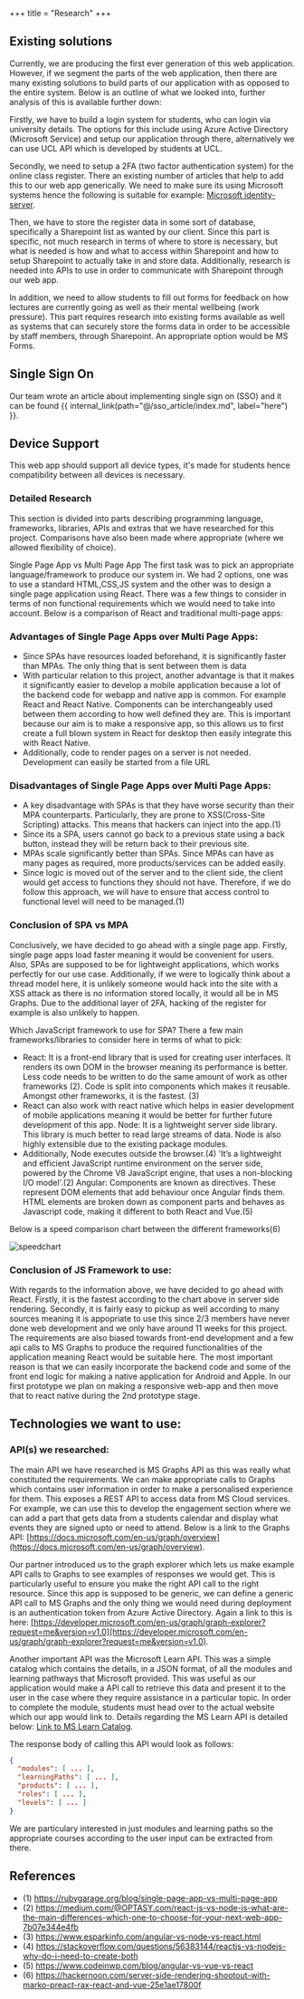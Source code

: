 +++
title = "Research"
+++

## Existing solutions

Currently, we are producing the first ever generation of this web application. However, if we segment the parts of the web application,
then there are many existing solutions to build parts of our application with as opposed to the entire system. Below is an outline of what we looked into,
further analysis of this is available further down:

Firstly, we have to build a login system
for students, who can login via university details. The options for this include using Azure Active Directory (Microsoft Service) and setup our application through there,
alternatively we can use UCL API which is developed by students at UCL.

Secondly, we need to setup a 2FA (two factor authentication system) for the online class register. There an existing number of articles that help to add this to our
web app generically. We need to make sure its using Microsoft systems hence the following is suitable for example:
[Microsoft identity-server](https://docs.microsoft.com/en-us/dotnet/architecture/cloud-native/identity-server).

Then, we have to store the register data in some sort of database, specifically a Sharepoint list as wanted by our client. Since this part is specific, not much research
in terms of where to store is necessary, but what is needed is how and what to access within Sharepoint and how to setup Sharepoint to actually take in and store data.
Additionally, research is needed into APIs to use in order to communicate with Sharepoint through our web app.

In addition, we need to allow students to fill out forms for feedback on how lectures are currently going as well as their mental wellbeing (work pressure).
This part requires research into existing forms available as well as systems that can securely store the forms data in order to be accessible by staff members, through
Sharepoint. An appropriate option would be MS Forms.

## Single Sign On

Our team wrote an article about implementing single sign on (SSO) and it can be found {{ internal_link(path="@/sso_article/index.md", label="here") }}.

## Device Support

This web app should support all device types, it's made for students hence compatibility between all devices is necessary.

### Detailed Research

This section is divided into parts describing programming language, frameworks, libraries, APIs and extras that we have researched for this project. Comparisons have also been made
where appropriate (where we allowed flexibility of choice).

Single Page App vs Multi Page App
The first task was to pick an appropriate language/framework to produce our system in. We had 2 options, one was to use a standard HTML,CSS,JS system and the other was to
design a single page application using React. There was a few things to consider in terms of non functional requirements which we would need to take into account.
Below is a comparison of React and traditional multi-page apps:

### Advantages of Single Page Apps over Multi Page Apps:

- Since SPAs have resources loaded beforehand, it is significantly faster than MPAs. The only thing that is sent between them is data
- With particular relation to this project, another advantage is that it makes it significantly easier to develop a mobile application because a lot of the backend
code for webapp and native app is common. For example React and React Native. Components can be interchangeably used between them according to how well defined they are.
This is important because our aim is to make a responsive app, so this allows us to first create a full blown system in React for desktop then easily integrate this with
React Native.
- Additionally, code to render pages on a server is not needed. Development can easily be started from a file URL

### Disadvantages of Single Page Apps over Multi Page Apps:
- A key disadvantage with SPAs is that they have worse security than their MPA counterparts. Particularly, they are prone to XSS(Cross-Site Scripting) attacks. This means
that hackers can inject into the app.(1)
- Since its a SPA, users cannot go back to a previous state using a back button, instead they will be return back to their previous site.
- MPAs scale significantly better than SPAs. Since MPAs can have as many pages as required, more products/services can be added easily.
- Since logic is moved out of the server and to the client side, the client would get access to functions they should not have. Therefore, if we do follow this
  approach, we will have to ensure that access control to functional level will need to be managed.(1)

### Conclusion of SPA vs MPA
Conclusively, we have decided to go ahead with a single page app. Firstly, single page apps load faster meaning it would be convenient for users. Also, SPAs are supposed to
be for lightweight applications, which works perfectly for our use case. Additionally, if we were to logically think about a thread model here, it is unlikely someone would
hack into the site with a XSS attack as there is no information stored locally, it would all be in MS Graphs. Due to the additional layer of 2FA, hacking of the register for example
is also unlikely to happen.

Which JavaScript framework to use for SPA?
There a few main frameworks/libraries to consider here in terms of what to pick:
- React: It is a front-end library that is used for creating user interfaces. It renders its own DOM in the browser meaning its performance is better. Less code needs to be
  written to do the same amount of work as other frameworks (2). Code is split into components which makes it reusable. Amongst other frameworks, it is the fastest. (3)
- React can also work with react native which helps in easier development of mobile applications meaning it would be better for further future development of this app.
  Node: It is a lightweight server side library. This library is much better to read large streams of data. Node is also highly extensible due to the existing package modules.
- Additionally, Node executes outside the browser.(4) 'It’s a lightweight and efficient JavaScript runtime environment on the server side, powered by the Chrome V8 JavaScript engine, that uses a non-blocking I/O model'.(2)
  Angular: Components are known as directives. These represent DOM elements that add behaviour once Angular finds them. HTML elements are broken down as component parts and behaves
  as Javascript code, making it different to both React and Vue.(5)

Below is a speed comparison chart between the different frameworks(6)

![speedchart](./speedchart.png)

### Conclusion of JS Framework to use:

With regards to the information above, we have decided to go ahead with React. Firstly, it is the fastest according to the chart above in server side rendering. Secondly, it is fairly
easy to pickup as well according to many sources meaning it is appopriate to use this since 2/3 members have never done web development and we only have around 11 weeks for this project.
The requirements are also biased towards front-end development and a few api calls to MS Graphs to produce the required functionalities of the application meaning React would be suitable here.
The most important reason is that we can easily incorporate the backend code and some of the front end logic for making a native application for Android and Apple. In our first prototype we plan
on making a responsive web-app and then move that to react native during the 2nd prototype stage. 

## Technologies we want to use:

### API(s) we researched:

The main API we have researched is MS Graphs API as this was really what constituted the requirements. We can make appropriate calls to Graphs which contains user information
in order to make a personalised experience for them. This exposes a REST API to access data from MS Cloud services. For example, we can use this to develop the engagement section
where we can add a part that gets data from a students calendar and display what events they are signed upto or need to attend. Below is a link to the Graphs API:
[https://docs.microsoft.com/en-us/graph/overview](https://docs.microsoft.com/en-us/graph/overview).


Our partner introduced us to the graph explorer which lets us make example API calls to Graphs to see examples of responses we would get. 
This is particularly useful to ensure you make the right API call to the right resource. Since this app is supposed to be generic, we can define a generic API call to MS Graphs
and the only thing we would need during deployment is an authentication token from Azure Active Directory.
Again a link to this is here:
[https://developer.microsoft.com/en-us/graph/graph-explorer?request=me&version=v1.0](https://developer.microsoft.com/en-us/graph/graph-explorer?request=me&version=v1.0).

Another important API was the Microsoft Learn API. This was a simple catalog which contains the details, in a JSON format, of all the modules and learning pathways that Microsoft provided.
This was useful as our application would make a API call to retrieve this data and present it to the user in the case where they require assistance in a particular topic. In order to complete
the module, students must head over to the actual website which our app would link to. Details regarding the MS Learn API is detailed below:
[Link to MS Learn Catalog](https://docs.microsoft.com/en-us/learn/support/catalog-api).

The response body of calling this API would look as follows:
```json
{
  "modules": [ ... ],
  "learningPaths": [ ... ],
  "products": [ ... ],
  "roles": [ ... ],
  "levels": [ ... ]
}
```

We are particulary interested in just modules and learning paths so the appropriate courses according to the user input can be extracted from there.

## References
- (1) https://rubygarage.org/blog/single-page-app-vs-multi-page-app
- (2) https://medium.com/@OPTASY.com/react-js-vs-node-js-what-are-the-main-differences-which-one-to-choose-for-your-next-web-app-7b07e344e4fb
- (3) https://www.esparkinfo.com/angular-vs-node-vs-react.html
- (4) https://stackoverflow.com/questions/56383144/reactjs-vs-nodejs-why-do-i-need-to-create-both
- (5) https://www.codeinwp.com/blog/angular-vs-vue-vs-react
- (6) https://hackernoon.com/server-side-rendering-shootout-with-marko-preact-rax-react-and-vue-25e1ae17800f
